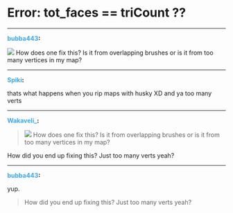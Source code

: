 # Error: tot_faces == triCount ??


---
<strong><span style="color:#34a7f9;">bubba443</span>:</strong>

<img src="1160">
How does one fix this? Is it from overlapping brushes or is it from too many vertices in my map?

---
<strong><span style="color:#34a7f9;">Spiki</span>:</strong>

thats what happens when you rip maps with husky XD
and ya too many verts

---
<strong><span style="color:#34a7f9;">Wakaveli_</span>:</strong>

<blockquote><img src="1160">
How does one fix this? Is it from overlapping brushes or is it from too many vertices in my map?
</blockquote>
How did you end up fixing this? Just too many verts yeah?

---
<strong><span style="color:#34a7f9;">bubba443</span>:</strong>

yup. 
<blockquote>How did you end up fixing this? Just too many verts yeah?
</blockquote>
